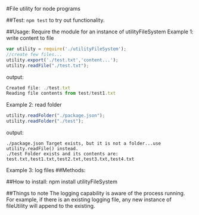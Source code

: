#File utility for node programs

##Test:
`npm test` to try out functionality.

##Usage:
Require the module for an instance of utilityFileSystem
Example 1: write content to file
```js
var utility = require('./utilityFileSystem');
//create few files...
utility.export('./test.txt','content...');
utility.readFile("./test.txt");
```
output:
```js
Created file: ./test.txt
Reading file contents from test/test1.txt
```

Example 2: read folder
```js
utility.readFolder("./package.json");
utility.readFolder("./test");
```
output:
```JS
./package.json Target exists, but it is not a folder...use utility.readFile() instead.
./test Folder exists and its contents are: test.txt,test1.txt,test2.txt,test3.txt,test4.txt
```

Example 3: log files
##Methods:

##How to install:
npm install utilityFileSystem

##Things to note
The logging capability is aware of the process running. For example, if there is an existing logging file, any new instance of fileUtility will append to the existing.
